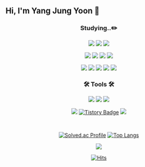## Hi, I'm Yang Jung Yoon 👋

<div align=center>
	<h3> Studying..✏️ </h3>
	<p> 
		<img src="https://img.shields.io/badge/html5-%23E34F26.svg?&style=for-the-badge&logo=html5&logoColor=white" /> 
		<img src="https://img.shields.io/badge/css3-%231572B6.svg?&style=for-the-badge&logo=css3&logoColor=white" />
		<img src="https://img.shields.io/badge/javascript-%23F7DF1E.svg?&style=for-the-badge&logo=javascript&logoColor=black" />
	</p>
	<p>
		<img src="https://img.shields.io/badge/python-%233776AB.svg?&style=for-the-badge&logo=python&logoColor=white" /> 
		<img src="https://img.shields.io/badge/django-%23092E20.svg?&style=for-the-badge&logo=django&logoColor=white" />
 		<img src="https://img.shields.io/badge/react-%2361DAFB.svg?&style=for-the-badge&logo=react&logoColor=black" />
		<img src="https://img.shields.io/badge/Node.js-339933?style=for-the-badge&logo=Node.js&logoColor=white">
	</p>
 	<p>
		<img src="https://img.shields.io/badge/java-%23007396.svg?&style=for-the-badge&logo=java&logoColor=white" />
		<img src="https://img.shields.io/badge/spring-%236DB33F.svg?&style=for-the-badge&logo=spring&logoColor=white" />
		<img src="https://img.shields.io/badge/springboot-6DB33F?style=for-the-badge&logo=springboot&logoColor=white">
		<img src="https://img.shields.io/badge/oracle-%23F80000.svg?&style=for-the-badge&logo=oracle&logoColor=white" />
		<img src="https://img.shields.io/badge/mysql-%234479A1.svg?&style=for-the-badge&logo=mysql&logoColor=white" />
	</p>
 

</div>
<div align="center">
	
</div>

<div align=center>
	<h3>🛠 Tools 🛠</h3>
	<p>
		<img src="https://img.shields.io/badge/visual%20studio%20code-%23007ACC.svg?&style=for-the-badge&logo=visual%20studio%20code&logoColor=white" />
		<img src="https://img.shields.io/badge/jupyter-%23F37626.svg?&style=for-the-badge&logo=jupyter&logoColor=white" />
		<img src="https://img.shields.io/badge/Google Colab-F9AB00?style=for-the-badge&logo=Google Colab&logoColor=white">
	</p>
	<p>
		<a href="https://github.com/jungyn">
			<img src="https://img.shields.io/badge/github-%23181717.svg?&style=for-the-badge&logo=github&logoColor=white" /></a>
		<a href="https://jungyn.tistory.com">
            		<img src="https://img.shields.io/badge/Tistory-%23FF6C37?style=for-the-badge&logo=tistory&logoColor=white" alt="Tistory Badge" /></a>
		<img src="https://img.shields.io/badge/notion-%23000000.svg?&style=for-the-badge&logo=notion&logoColor=white" />
 	</p>
</div>
<br>

<div align=center>

  [![Solved.ac Profile](http://mazassumnida.wtf/api/v2/generate_badge?boj=julieearth)](https://solved.ac/julieearth/)
  [![Top Langs](https://github-readme-stats.vercel.app/api/top-langs/?username=jungyn&layout=compact)](https://github.com/jungyn/github-readme-stats)

</div>

<div align=center>
	<img src="https://github-readme-stats.vercel.app/api?username=jungyn&show_icons=true">
</div>

<div align=center>

  [![Hits](https://hits.seeyoufarm.com/api/count/incr/badge.svg?url=https%3A%2F%2Fgithub.com%2Fjungyn%2Fhit-counter&count_bg=%2379C83D&title_bg=%23555555&icon=&icon_color=%23E7E7E7&title=hits&edge_flat=false)](https://hits.seeyoufarm.com)
  
</div>






<!--
**jungyn/jungyn** is a ✨ _special_ ✨ repository because its `README.md` (this file) appears on your GitHub profile.

Here are some ideas to get you started:

- 🔭 I’m currently working on ...
- 🌱 I’m currently learning ...
- 👯 I’m looking to collaborate on ...
- 🤔 I’m looking for help with ...
- 💬 Ask me about ...
- 📫 How to reach me: ...
- 😄 Pronouns: ...
- ⚡ Fun fact: ...
-->
